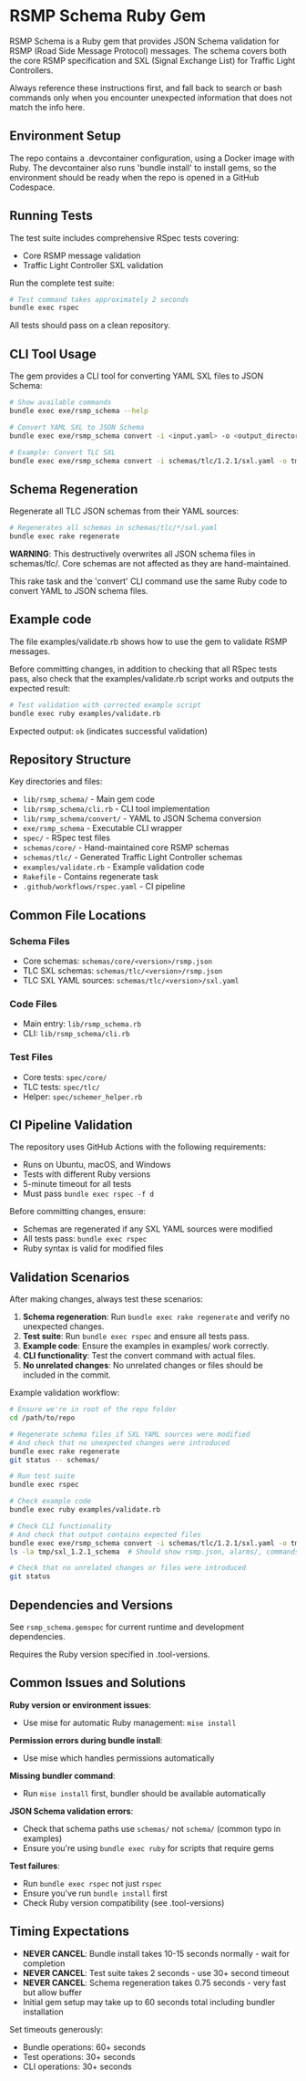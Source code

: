 # RSMP Schema Ruby Gem

RSMP Schema is a Ruby gem that provides JSON Schema validation for RSMP (Road Side Message Protocol) messages. The schema covers both the core RSMP specification and SXL (Signal Exchange List) for Traffic Light Controllers.

Always reference these instructions first, and fall back to search or bash commands only when you encounter unexpected information that does not match the info here.

## Environment Setup
The repo contains a .devcontainer configuration, using a Docker image with Ruby. The devcontainer also runs 'bundle install' to install gems, so the environment should be ready when the repo is opened in a GitHub Codespace.

## Running Tests
The test suite includes comprehensive RSpec tests covering:
- Core RSMP message validation
- Traffic Light Controller SXL validation


Run the complete test suite:
```bash
# Test command takes approximately 2 seconds
bundle exec rspec
```

All tests should pass on a clean repository.

## CLI Tool Usage
The gem provides a CLI tool for converting YAML SXL files to JSON Schema:

```bash
# Show available commands
bundle exec exe/rsmp_schema --help

# Convert YAML SXL to JSON Schema
bundle exec exe/rsmp_schema convert -i <input.yaml> -o <output_directory>

# Example: Convert TLC SXL
bundle exec exe/rsmp_schema convert -i schemas/tlc/1.2.1/sxl.yaml -o tmp/sxl_1.2.1_schema
```

## Schema Regeneration
Regenerate all TLC JSON schemas from their YAML sources:

```bash
# Regenerates all schemas in schemas/tlc/*/sxl.yaml
bundle exec rake regenerate
```

**WARNING**: This destructively overwrites all JSON schema files in schemas/tlc/. Core schemas are not affected as they are hand-maintained.

This rake task and the 'convert' CLI command use the same Ruby code to convert YAML to JSON schema files.


## Example code
The file examples/validate.rb shows how to use the gem to validate RSMP messages.

Before committing changes, in addition to checking that all RSpec tests pass, also check that the examples/validate.rb script works and outputs the expected result:

```bash
# Test validation with corrected example script
bundle exec ruby examples/validate.rb
```

Expected output: `ok` (indicates successful validation)

## Repository Structure
Key directories and files:
- `lib/rsmp_schema/` - Main gem code
- `lib/rsmp_schema/cli.rb` - CLI tool implementation  
- `lib/rsmp_schema/convert/` - YAML to JSON Schema conversion
- `exe/rsmp_schema` - Executable CLI wrapper
- `spec/` - RSpec test files
- `schemas/core/` - Hand-maintained core RSMP schemas
- `schemas/tlc/` - Generated Traffic Light Controller schemas
- `examples/validate.rb` - Example validation code
- `Rakefile` - Contains regenerate task
- `.github/workflows/rspec.yaml` - CI pipeline

## Common File Locations

### Schema Files
- Core schemas: `schemas/core/<version>/rsmp.json`
- TLC SXL schemas: `schemas/tlc/<version>/rsmp.json`
- TLC SXL YAML sources: `schemas/tlc/<version>/sxl.yaml`

### Code Files
- Main entry: `lib/rsmp_schema.rb`
- CLI: `lib/rsmp_schema/cli.rb`

### Test Files
- Core tests: `spec/core/`
- TLC tests: `spec/tlc/`
- Helper: `spec/schemer_helper.rb`

## CI Pipeline Validation
The repository uses GitHub Actions with the following requirements:
- Runs on Ubuntu, macOS, and Windows
- Tests with different Ruby versions
- 5-minute timeout for all tests
- Must pass `bundle exec rspec -f d`

Before committing changes, ensure:
- Schemas are regenerated if any SXL YAML sources were modified
- All tests pass: `bundle exec rspec`
- Ruby syntax is valid for modified files

## Validation Scenarios
After making changes, always test these scenarios:

1. **Schema regeneration**: Run `bundle exec rake regenerate` and verify no unexpected changes.
2. **Test suite**: Run `bundle exec rspec` and ensure all tests pass.
3. **Example code**: Ensure the examples in examples/ work correctly.
4. **CLI functionality**: Test the convert command with actual files.
5. **No unrelated changes**: No unrelated changes or files should be included in the commit.
 
Example validation workflow:

```bash
# Ensure we're in root of the repo folder
cd /path/to/repo

# Regenerate schema files if SXL YAML sources were modified
# And check that no unexpected changes were introduced
bundle exec rake regenerate
git status -- schemas/

# Run test suite
bundle exec rspec

# Check example code
bundle exec ruby examples/validate.rb

# Check CLI functionality
# And check that output contains expected files
bundle exec exe/rsmp_schema convert -i schemas/tlc/1.2.1/sxl.yaml -o tmp/sxl_1.2.1_schema
ls -la tmp/sxl_1.2.1_schema  # Should show rsmp.json, alarms/, commands/, statuses/

# Check that no unrelated changes or files were introduced
git status
```


## Dependencies and Versions
See `rsmp_schema.gemspec` for current runtime and development dependencies.

Requires the Ruby version specified in .tool-versions.

## Common Issues and Solutions
**Ruby version or environment issues**:
- Use mise for automatic Ruby management: `mise install`

**Permission errors during bundle install**:
- Use mise which handles permissions automatically

**Missing bundler command**:
- Run `mise install` first, bundler should be available automatically

**JSON Schema validation errors**:
- Check that schema paths use `schemas/` not `schema/` (common typo in examples)
- Ensure you're using `bundle exec ruby` for scripts that require gems

**Test failures**:
- Run `bundle exec rspec` not just `rspec`
- Ensure you've run `bundle install` first
- Check Ruby version compatibility (see .tool-versions)

## Timing Expectations
- **NEVER CANCEL**: Bundle install takes 10-15 seconds normally - wait for completion
- **NEVER CANCEL**: Test suite takes 2 seconds - use 30+ second timeout  
- **NEVER CANCEL**: Schema regeneration takes 0.75 seconds - very fast but allow buffer
- Initial gem setup may take up to 60 seconds total including bundler installation

Set timeouts generously:
- Bundle operations: 60+ seconds
- Test operations: 30+ seconds  
- CLI operations: 30+ seconds
